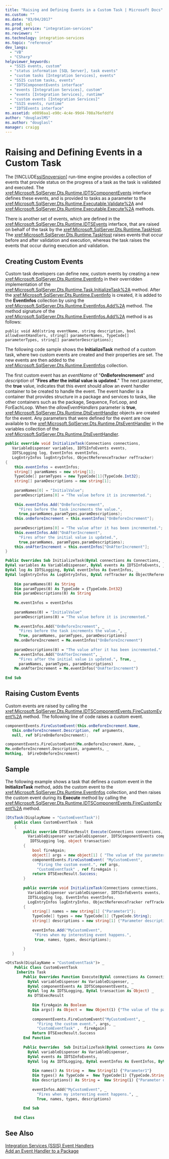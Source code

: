 ```yaml
---
title: "Raising and Defining Events in a Custom Task | Microsoft Docs"
ms.custom: ""
ms.date: "03/04/2017"
ms.prod: sql
ms.prod_service: "integration-services"
ms.reviewer: ""
ms.technology: integration-services
ms.topic: "reference"
dev_langs: 
  - "VB"
  - "CSharp"
helpviewer_keywords: 
  - "SSIS events, custom"
  - "status information [SQL Server], task events"
  - "custom tasks [Integration Services], events"
  - "SSIS custom tasks, events"
  - "IDTSComponentEvents interface"
  - "events [Integration Services], custom"
  - "events [Integration Services], runtime"
  - "custom events [Integration Services]"
  - "SSIS events, runtime"
  - "IDTSEvents interface"
ms.assetid: e0898aa1-e90c-4c4e-99d4-708a76efddfd
author: "douglaslMS"
ms.author: "douglasl"
manager: craigg
---
```

# Raising and Defining Events in a Custom Task
  The [!INCLUDE[ssISnoversion](../../../includes/ssisnoversion-md.md)] run-time engine provides a collection of events that provide status on the progress of a task as the task is validated and executed. The <xref:Microsoft.SqlServer.Dts.Runtime.IDTSComponentEvents> interface defines these events, and is provided to tasks as a parameter to the <xref:Microsoft.SqlServer.Dts.Runtime.Executable.Validate%2A> and <xref:Microsoft.SqlServer.Dts.Runtime.Executable.Execute%2A> methods.  
  
 There is another set of events, which are defined in the <xref:Microsoft.SqlServer.Dts.Runtime.IDTSEvents> interface, that are raised on behalf of the task by the <xref:Microsoft.SqlServer.Dts.Runtime.TaskHost>. The <xref:Microsoft.SqlServer.Dts.Runtime.TaskHost> raises events that occur before and after validation and execution, whereas the task raises the events that occur during execution and validation.  
  
## Creating Custom Events  
 Custom task developers can define new, custom events by creating a new <xref:Microsoft.SqlServer.Dts.Runtime.EventInfo> in their overridden implementation of the <xref:Microsoft.SqlServer.Dts.Runtime.Task.InitializeTask%2A> method. After the <xref:Microsoft.SqlServer.Dts.Runtime.EventInfo> is created, it is added to the **EventInfos** collection by using the <xref:Microsoft.SqlServer.Dts.Runtime.EventInfos.Add%2A> method. The method signature of the <xref:Microsoft.SqlServer.Dts.Runtime.EventInfos.Add%2A> method is as follows:  
  
 `public void Add(string eventName, string description, bool allowEventHandlers, string[] parameterNames, TypeCode[] parameterTypes, string[] parameterDescriptions);`  
  
 The following code sample shows the **InitializeTask** method of a custom task, where two custom events are created and their properties are set. The new events are then added to the <xref:Microsoft.SqlServer.Dts.Runtime.EventInfos> collection.  
  
 The first custom event has an *eventName* of "**OnBeforeIncrement**" and *description* of "**Fires after the initial value is updated.**" The next parameter, the **true** value, indicates that this event should allow an event handler container to be created to handle the event. The event handler is a container that provides structure in a package and services to tasks, like other containers such as the package, Sequence, ForLoop, and ForEachLoop. When the *allowEventHandlers* parameter is **true**, <xref:Microsoft.SqlServer.Dts.Runtime.DtsEventHandler> objects are created for the event. Any parameters that were defined for the event are now available to the <xref:Microsoft.SqlServer.Dts.Runtime.DtsEventHandler> in the variables collection of the <xref:Microsoft.SqlServer.Dts.Runtime.DtsEventHandler>.  
  
```csharp  
public override void InitializeTask(Connections connections,  
   VariableDispenser variables, IDTSInfoEvents events,  
   IDTSLogging log, EventInfos eventInfos,  
   LogEntryInfos logEntryInfos, ObjectReferenceTracker refTracker)  
{  
    this.eventInfos = eventInfos;  
    string[] paramNames = new string[1];  
    TypeCode[] paramTypes = new TypeCode[1]{TypeCode.Int32};  
    string[] paramDescriptions = new string[1];  
  
    paramNames[0] = "InitialValue";  
    paramDescriptions[0] = "The value before it is incremented.";  
  
    this.eventInfos.Add("OnBeforeIncrement",   
      "Fires before the task increments the value.",  
      true,paramNames,paramTypes,paramDescriptions);  
    this.onBeforeIncrement = this.eventInfos["OnBeforeIncrement"];  
  
    paramDescriptions[0] = "The value after it has been incremented.";  
    this.eventInfos.Add("OnAfterIncrement",  
      "Fires after the initial value is updated.",  
      true,paramNames, paramTypes,paramDescriptions);  
    this.onAfterIncrement = this.eventInfos["OnAfterIncrement"];  
}  
```  
  
```vb  
Public Overrides Sub InitializeTask(ByVal connections As Connections, _  
ByVal variables As VariableDispenser, ByVal events As IDTSInfoEvents, _  
ByVal log As IDTSLogging, ByVal eventInfos As EventInfos, _  
ByVal logEntryInfos As LogEntryInfos, ByVal refTracker As ObjectReferenceTracker)   
  
    Dim paramNames(0) As String  
    Dim paramTypes(0) As TypeCode = {TypeCode.Int32}  
    Dim paramDescriptions(0) As String  
  
    Me.eventInfos = eventInfos  
  
    paramNames(0) = "InitialValue"  
    paramDescriptions(0) = "The value before it is incremented."  
  
    Me.eventInfos.Add("OnBeforeIncrement", _  
      "Fires before the task increments the value.", _  
      True, paramNames, paramTypes, paramDescriptions)  
    Me.onBeforeIncrement = Me.eventInfos("OnBeforeIncrement")  
  
    paramDescriptions(0) = "The value after it has been incremented."  
    Me.eventInfos.Add("OnAfterIncrement", _  
      "Fires after the initial value is updated.", True, _  
      paramNames, paramTypes, paramDescriptions)  
    Me.onAfterIncrement = Me.eventInfos("OnAfterIncrement")  
  
End Sub  
```  
  
## Raising Custom Events  
 Custom events are raised by calling the <xref:Microsoft.SqlServer.Dts.Runtime.IDTSComponentEvents.FireCustomEvent%2A> method. The following line of code raises a custom event.  
  
```csharp  
componentEvents.FireCustomEvent(this.onBeforeIncrement.Name,  
   this.onBeforeIncrement.Description, ref arguments,  
   null, ref bFireOnBeforeIncrement);  
```  
  
```vb  
componentEvents.FireCustomEvent(Me.onBeforeIncrement.Name, _  
Me.onBeforeIncrement.Description, arguments, _  
Nothing,  bFireOnBeforeIncrement)  
```  
  
## Sample  
 The following example shows a task that defines a custom event in the **InitializeTask** method, adds the custom event to the <xref:Microsoft.SqlServer.Dts.Runtime.EventInfos> collection, and then raises the custom event during its **Execute** method by calling the <xref:Microsoft.SqlServer.Dts.Runtime.IDTSComponentEvents.FireCustomEvent%2A> method.  
  
```csharp  
[DtsTask(DisplayName = "CustomEventTask")]  
    public class CustomEventTask : Task  
    {  
        public override DTSExecResult Execute(Connections connections,   
          VariableDispenser variableDispenser, IDTSComponentEvents componentEvents,  
           IDTSLogging log, object transaction)  
        {  
            bool fireAgain;  
            object[] args = new object[1] { "The value of the parameter." };  
            componentEvents.FireCustomEvent( "MyCustomEvent",   
              "Firing the custom event.", ref args,  
              "CustomEventTask" , ref fireAgain );  
            return DTSExecResult.Success;  
        }  
  
        public override void InitializeTask(Connections connections,  
          VariableDispenser variableDispenser, IDTSInfoEvents events,  
          IDTSLogging log, EventInfos eventInfos,  
          LogEntryInfos logEntryInfos, ObjectReferenceTracker refTracker)  
        {  
            string[] names = new string[1] {"Parameter1"};  
            TypeCode[] types = new TypeCode[1] {TypeCode.String};  
            string[] descriptions = new string[1] {"Parameter description." };  
  
            eventInfos.Add("MyCustomEvent",  
             "Fires when my interesting event happens.",  
             true, names, types, descriptions);  
  
        }  
   }  
```  
  
```vb  
<DtsTask(DisplayName = "CustomEventTask")> _   
    Public Class CustomEventTask  
     Inherits Task  
        Public Overrides Function Execute(ByVal connections As Connections, _  
          ByVal variableDispenser As VariableDispenser, _  
          ByVal componentEvents As IDTSComponentEvents, _  
          ByVal log As IDTSLogging, ByVal transaction As Object) _  
          As DTSExecResult  
  
            Dim fireAgain As Boolean  
            Dim args() As Object =  New Object(1) {"The value of the parameter."}  
  
            componentEvents.FireCustomEvent("MyCustomEvent", _  
              "Firing the custom event.", args, _  
              "CustomEventTask" ,  fireAgain)  
            Return DTSExecResult.Success  
        End Function  
  
        Public Overrides  Sub InitializeTask(ByVal connections As Connections, _  
          ByVal variableDispenser As VariableDispenser,  
          ByVal events As IDTSInfoEvents,  
          ByVal log As IDTSLogging, ByVal eventInfos As EventInfos, ByVal logEnTryInfos As LogEnTryInfos, ByVal refTracker As ObjectReferenceTracker)  
  
            Dim names() As String =  New String(1) {"Parameter1"}  
            Dim types() As TypeCode =  New TypeCode(1) {TypeCode.String}  
            Dim descriptions() As String =  New String(1) {"Parameter description."}  
  
            eventInfos.Add("MyCustomEvent", _  
              "Fires when my interesting event happens.", _  
              True, names, types, descriptions)  
  
        End Sub  
  
    End Class  
```  
  
## See Also  
 [Integration Services &#40;SSIS&#41; Event Handlers](../../../integration-services/integration-services-ssis-event-handlers.md)   
 [Add an Event Handler to a Package](http://msdn.microsoft.com/library/5e56885d-8658-480a-bed9-3f2f8003fd78)  
  
  
